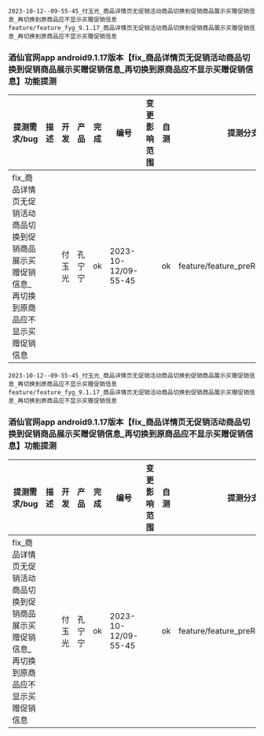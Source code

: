 


```
2023-10-12--09-55-45_付玉光_商品详情页无促销活动商品切换到促销商品展示买赠促销信息_再切换到原商品应不显示买赠促销信息
feature/feature_fyg_9.1.17_商品详情页无促销活动商品切换到促销商品展示买赠促销信息_再切换到原商品应不显示买赠促销信息
```




### 酒仙官网app android9.1.17版本【fix_商品详情页无促销活动商品切换到促销商品展示买赠促销信息_再切换到原商品应不显示买赠促销信息】功能提测



| 提测需求/bug  |   描述          |  开发           |  产品                |       完成      |  编号            |  变更影响范围     |   自测    |  提测分支       |  提测时间         |
| ------------ |      ----      |       ----     |      ----            |      ----      |  ----            |   ------------  |   ----   |  ------       |  --------        |
|  fix_商品详情页无促销活动商品切换到促销商品展示买赠促销信息_再切换到原商品应不显示买赠促销信息   |                |  付玉光       |   孔宁宁    |       ok       | 2023-10-12/09-55-45  |                 |    ok    | feature/feature_preRelease_9.1.17 |  2023-10-12/17:58:54 |





```
2023-10-12--09-55-45_付玉光_商品详情页无促销活动商品切换到促销商品展示买赠促销信息_再切换到原商品应不显示买赠促销信息
feature/feature_fyg_9.1.17_商品详情页无促销活动商品切换到促销商品展示买赠促销信息_再切换到原商品应不显示买赠促销信息
```




### 酒仙官网app android9.1.17版本【fix_商品详情页无促销活动商品切换到促销商品展示买赠促销信息_再切换到原商品应不显示买赠促销信息】功能提测



| 提测需求/bug  |   描述          |  开发           |  产品                |       完成      |  编号            |  变更影响范围     |   自测    |  提测分支       |  提测时间         |
| ------------ |      ----      |       ----     |      ----            |      ----      |  ----            |   ------------  |   ----   |  ------       |  --------        |
|  fix_商品详情页无促销活动商品切换到促销商品展示买赠促销信息_再切换到原商品应不显示买赠促销信息   |                |  付玉光       |   孔宁宁    |       ok       | 2023-10-12/09-55-45  |                 |    ok    | feature/feature_preRelease_9.1.17 |  2023-10-12/18:14:18 |



